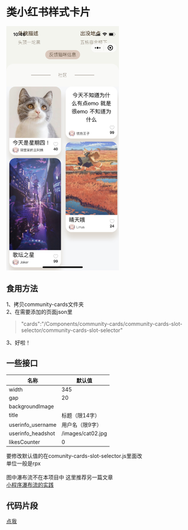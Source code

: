 类小红书样式卡片
====
<img src="https://github.com/itsdapi/Redbook-like-cards/blob/main/images/preview.jpg" width="300"><br>

食用方法
----

1、拷贝community-cards文件夹<br>
2、在需要添加的页面json里<br>
>"cards":"/Components/community-cards/community-cards-slot-selector/community-cards-slot-selector"<br>

3、好啦！<br>

一些接口
----

|名称|默认值|
|---|---|
|width|345|
|gap|20|
|backgroundImage||
|title|标题（限14字）|
|userinfo_username|用户名（限9字）|
|userinfo_headshot|/images/cat02.jpg|
|likesCounter|0|

要修改默认值的在comunity-cards-slot-selector.js里面改<br>
单位一般是rpx<br><br>
图中瀑布流不在本项目中 这里推荐另一篇文章<br>
[小程序瀑布流的实践](https://segmentfault.com/a/1190000022415428)

代码片段
----
[点我](https://developers.weixin.qq.com/s/uqXBsJmO7hyA)
